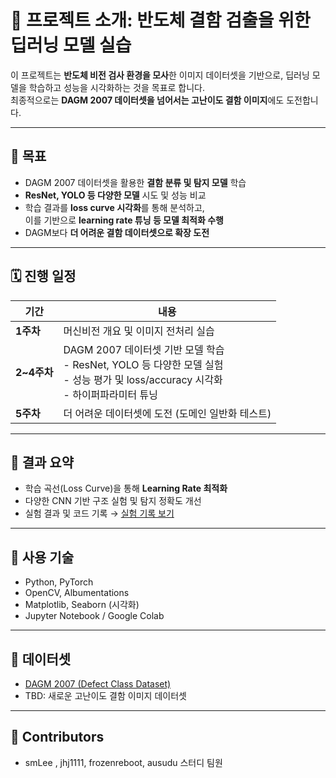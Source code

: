 # 🧠 프로젝트 소개: 반도체 결함 검출을 위한 딥러닝 모델 실습

이 프로젝트는 **반도체 비전 검사 환경을 모사**한 이미지 데이터셋을 기반으로, 딥러닝 모델을 학습하고 성능을 시각화하는 것을 목표로 합니다.  
최종적으로는 **DAGM 2007 데이터셋을 넘어서는 고난이도 결함 이미지**에도 도전합니다.

---

## 🎯 목표

- DAGM 2007 데이터셋을 활용한 **결함 분류 및 탐지 모델** 학습
- **ResNet, YOLO 등 다양한 모델** 시도 및 성능 비교
- 학습 결과를 **loss curve 시각화**를 통해 분석하고,  
  이를 기반으로 **learning rate 튜닝 등 모델 최적화 수행**
- DAGM보다 **더 어려운 결함 데이터셋으로 확장 도전**

---

## 🗓️ 진행 일정

| 기간 | 내용 |
|------|------|
| **1주차** | 머신비전 개요 및 이미지 전처리 실습 |
| **2~4주차** | DAGM 2007 데이터셋 기반 모델 학습<br>- ResNet, YOLO 등 다양한 모델 실험<br>- 성능 평가 및 loss/accuracy 시각화<br>- 하이퍼파라미터 튜닝 |
| **5주차** | 더 어려운 데이터셋에 도전 (도메인 일반화 테스트) |

---

## 📌 결과 요약

- 학습 곡선(Loss Curve)을 통해 **Learning Rate 최적화**
- 다양한 CNN 기반 구조 실험 및 탐지 정확도 개선
- 실험 결과 및 코드 기록 → [실험 기록 보기](./experiments)

---

## 🔧 사용 기술

- Python, PyTorch
- OpenCV, Albumentations
- Matplotlib, Seaborn (시각화)
- Jupyter Notebook / Google Colab

---

## 📁 데이터셋

- [DAGM 2007 (Defect Class Dataset)](https://conferences.mpi-inf.mpg.de/dagm/2007/prizes.html)
- TBD: 새로운 고난이도 결함 이미지 데이터셋

---

## 👥 Contributors

- smLee , jhj1111, frozenreboot, ausudu 스터디 팀원
